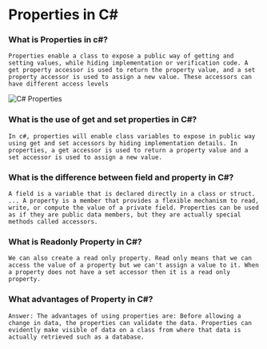 # Properties in C#

### What is Properties in c#?
`Properties enable a class to expose a public way of getting and setting values, while hiding implementation or verification code. A get property accessor is used to return the property value, and a set property accessor is used to assign a new value. These accessors can have different access levels`

<img class="" data-src="/article/understanding-properties-in-C-Sharp/Images/Properties in CSharp.jpg" alt="C# Properties" longdesc="Properties in C# and .NET" src="https://www.c-sharpcorner.com/article/understanding-properties-in-C-Sharp/Images/Properties%20in%20CSharp.jpg">

### What is the use of get and set properties in C#?
`In c#, properties will enable class variables to expose in public way using get and set accessors by hiding implementation details. In properties, a get accessor is used to return a property value and a set accessor is used to assign a new value.`

### What is the difference between field and property in C#?
`A field is a variable that is declared directly in a class or struct. ... A property is a member that provides a flexible mechanism to read, write, or compute the value of a private field. Properties can be used as if they are public data members, but they are actually special methods called accessors.`

### What is Readonly Property in C#?
`We can also create a read only property. Read only means that we can access the value of a property but we can't assign a value to it. When a property does not have a set accessor then it is a read only property.`

### What advantages of Property in C#?
`Answer: The advantages of using properties are: Before allowing a change in data, the properties can validate the data. Properties can evidently make visible of data on a class from where that data is actually retrieved such as a database.`

